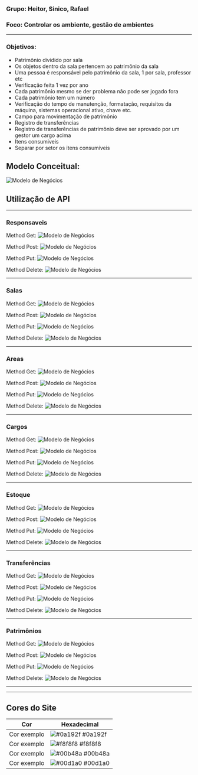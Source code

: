 ### Grupo: Heitor, Sinico, Rafael
### Foco: Controlar os ambiente, gestão de ambientes

---

### Objetivos:
<ul>
  <li>Patrimônio dividido por sala</li>
  <li>Os objetos dentro da sala pertencem ao patrimônio da sala</li>
  <li>Uma pessoa é responsável pelo patrimônio da sala, 1 por sala, professor etc</li>
  <li>Verificação feita 1 vez por ano</li>
  <li>Cada patrimônio mesmo se der problema não pode ser jogado fora</li>
  <li>Cada patrimônio tem um número</li>
  <li>Verificação do tempo de manutenção, formatação, requisitos da máquina, sistemas operacional ativo, chave etc.</li>
  <li>Campo para movimentação de patrimônio</li>
  <li>Registro de transferências</li>
  <li>Registro de transferências de patrimônio deve ser aprovado por um gestor um cargo acima</li>
  <li>Itens consumiveis</li>
  <li>Separar por setor os itens consumiveis</li>
</ul>

## Modelo Conceitual:

![Modelo de Negócios](requisitions_api_images/areas.png)

## Utilização de API
---
### Responsaveis

  Method Get:
![Modelo de Negócios](requisitions_api_images/responsaveis/get-responsaveis.png)

  Method Post:
![Modelo de Negócios](requisitions_api_images/responsaveis/post-responsaveis.png)

  Method Put:
![Modelo de Negócios](requisitions_api_images/responsaveis/put-responsaveis.png)

  Method Delete:
![Modelo de Negócios](requisitions_api_images/responsaveis/delete-responsaveis.png)

---
### Salas

  Method Get:
![Modelo de Negócios](requisitions_api_images/salas/get-salas.png)

  Method Post:
![Modelo de Negócios](requisitions_api_images/salas/post-salas.png)

  Method Put:
![Modelo de Negócios](requisitions_api_images/salas/put-salas.png)

  Method Delete:
![Modelo de Negócios](requisitions_api_images/salas/delete-salas.png)

---
### Areas

  Method Get:
![Modelo de Negócios](requisitions_api_images/areas/get-areas.png)

  Method Post:
![Modelo de Negócios](requisitions_api_images/areas/post-areas.png)

  Method Put:
![Modelo de Negócios](requisitions_api_images/areas/put-areas.png)

  Method Delete:
![Modelo de Negócios](requisitions_api_images/areas/delete-areas.png)

---
### Cargos

  Method Get:
![Modelo de Negócios](requisitions_api_images/cargos/get-cargos.png)

  Method Post:
![Modelo de Negócios](requisitions_api_images/cargos/post-cargos.png)

  Method Put:
![Modelo de Negócios](requisitions_api_images/cargos/put-cargos.png)

  Method Delete:
![Modelo de Negócios](requisitions_api_images/cargos/delete-cargos.png)

---
### Estoque

  Method Get:
![Modelo de Negócios](requisitions_api_images/estoque/get-estoque.png)

  Method Post:
![Modelo de Negócios](requisitions_api_images/estoque/post-estoque.png)

  Method Put:
![Modelo de Negócios](requisitions_api_images/estoque/put-estoque.png)

  Method Delete:
![Modelo de Negócios](requisitions_api_images/estoque/delete-estoque.png)

---
### Transferências

  Method Get:
![Modelo de Negócios](requisitions_api_images/transferencia/get-transferencia.png)

  Method Post:
![Modelo de Negócios](requisitions_api_images/transferencia/post-transferencia.png)

  Method Put:
![Modelo de Negócios](requisitions_api_images/transferencia/put-transferencia.png)

  Method Delete:
![Modelo de Negócios](requisitions_api_images/transferencia/delete-transferencia.png)

---
### Patrimônios

  Method Get:
![Modelo de Negócios](requisitions_api_images/patrimonio/get-patrimonio.png)

  Method Post:
![Modelo de Negócios](requisitions_api_images/patrimonio/post-patrimonio.png)

  Method Put:
![Modelo de Negócios](requisitions_api_images/patrimonio/put-patrimonio.png)

  Method Delete:
![Modelo de Negócios](requisitions_api_images/patrimonio/delete-patrimonio.png)

---


---
## Cores do Site

| Cor               | Hexadecimal                                                |
| ----------------- | ---------------------------------------------------------------- |
| Cor exemplo       | ![#0a192f](https://via.placeholder.com/10/0a192f?text=+) #0a192f |
| Cor exemplo       | ![#f8f8f8](https://via.placeholder.com/10/f8f8f8?text=+) #f8f8f8 |
| Cor exemplo       | ![#00b48a](https://via.placeholder.com/10/00b48a?text=+) #00b48a |
| Cor exemplo       | ![#00d1a0](https://via.placeholder.com/10/00b48a?text=+) #00d1a0 |





  
